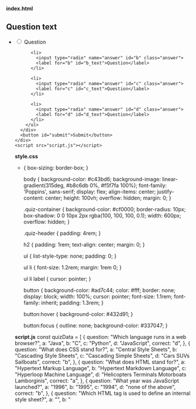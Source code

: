 **index.html**
<!DOCTYPE html>
<html lang="en">
  <head>
    <meta charset="UTF-8" />
    <meta name="viewport" content="width=device-width, initial-scale=1.0" />
    <link rel="stylesheet" href="style.css" />
    <title>Quiz App</title>
  </head>
  <body>
    <div class="quiz-container" id="quiz">
      <div class="quiz-header">
        <h2 id="question">Question text</h2>
        <div id="questionNumber"></div>
        <ul>
          <li>
            <input type="radio" name="answer" id="a" class="answer">
            <label for="a" id="a_text">Question</label>
          </li>

          <li>
            <input type="radio" name="answer" id="b" class="answer">
            <label for="b" id="b_text">Question</label>
          </li>

          <li>
            <input type="radio" name="answer" id="c" class="answer">
            <label for="c" id="c_text">Question</label>
          </li>

          <li>
            <input type="radio" name="answer" id="d" class="answer">
            <label for="d" id="d_text">Question</label>
          </li>
        </ul>
      </div>
      <button id="submit">Submit</button>
    </div>
    <script src="script.js"></script>
  </body>
</html>


**style.css**
* {
    box-sizing: border-box;
  }
  
  body {
    background-color: #c43bd6;
    background-image: linear-gradient(315deg, #b8c6db 0%, #f5f7fa 100%);
    font-family: 'Poppins', sans-serif;
    display: flex;
    align-items: center;
    justify-content: center;
    height: 100vh;
    overflow: hidden;
    margin: 0;
  }
  
  .quiz-container {
    background-color: #cf0000;
    border-radius: 10px;
    box-shadow: 0 0 10px 2px rgba(100, 100, 100, 0.1);
    width: 600px;
    overflow: hidden;
  }
  
  .quiz-header {
    padding: 4rem;
  }
  
  h2 {
    padding: 1rem;
    text-align: center;
    margin: 0;
  }
  
  ul {
    list-style-type: none;
    padding: 0;
  }
  
  ul li {
    font-size: 1.2rem;
    margin: 1rem 0;
  }
  
  ul li label {
    cursor: pointer;
  }
  
  button {
    background-color: #ad7c44;
    color: #fff;
    border: none;
    display: block;
    width: 100%;
    cursor: pointer;
    font-size: 1.1rem;
    font-family: inherit;
    padding: 1.3rem;
  }
  
  button:hover {
    background-color: #432d91;
  }
  
  button:focus {
    outline: none;
    background-color: #337047;
  }
  


**script.js**
const quizData = [
    {
        question: "Which language runs in a web browser?",
        a: "Java",
        b: "C",
        c: "Python",
        d: "JavaScript",
        correct: "d",
    },
    {
        question: "What does CSS stand for?",
        a: "Central Style Sheets",
        b: "Cascading Style Sheets",
        c: "Cascading Simple Sheets",
        d: "Cars SUVs Sailboats",
        correct: "b",
    },
    {
        question: "What does HTML stand for?",
        a: "Hypertext Markup Language",
        b: "Hypertext Markdown Language",
        c: "Hyperloop Machine Language",
        d: "Helicopters Terminals Motorboats Lamborginis",
        correct: "a",
    },
    {
        question: "What year was JavaScript launched?",
        a: "1996",
        b: "1995",
        c: "1994",
        d: "none of the above",
        correct: "b",
    },
    {
        question: "Which HTML tag is used to define an internal style sheet?",
        a: "<css>",
        b: "<style>",
        c: "<script>",
        d: "<link>",
        correct: "b",
    },
    {
        question: "What does the 'id' attribute in HTML represent?",
        a: "It defines a unique identifier for an element",
        b: "It defines the style of an element",
        c: "It defines the class of an element",
        d: "It defines the content of an element",
        correct: "a",
    },
    {
        question: "Which of the following is not a programming language?",
        a: "Java",
        b: "Python",
        c: "HTML",
        d: "C++",
        correct: "c",
    },
  
    {
        question: "Which HTML tag is used to insert an image?",
        a: "<image>",
        b: "<img>",
        c: "<src>",
        d: "<picture>",
        correct: "b",
    },
    {
        question: "Which property is used to change the background color in CSS?",
        a: "bgcolor",
        b: "background-color",
        c: "color",
        d: "bg-color",
        correct: "b",
    },
    {
        question: "Which is the correct JavaScript syntax to print a message to the console?",
        a: "console.print('Hello World');",
        b: "console.log('Hello World');",
        c: "print.console('Hello World');",
        d: "log.console('Hello World');",
        correct: "b",
    }
];

const quiz = document.getElementById('quiz');
const answerEls = document.querySelectorAll('.answer');
const questionEl = document.getElementById('question');
const a_text = document.getElementById('a_text');
const b_text = document.getElementById('b_text');
const c_text = document.getElementById('c_text');
const d_text = document.getElementById('d_text');
const submitBtn = document.getElementById('submit');
let currentQuiz = 0;
let score = 0;
let answerFeedback = [];

loadQuiz();

function loadQuiz() {
    deselectAnswers();
    const currentQuizData = quizData[currentQuiz];
    questionEl.innerText = currentQuizData.question;
    a_text.innerText = currentQuizData.a;
    b_text.innerText = currentQuizData.b;
    c_text.innerText = currentQuizData.c;
    d_text.innerText = currentQuizData.d;
    document.getElementById('questionNumber').innerText = `Question ${currentQuiz + 1}/${quizData.length}`;
}

function deselectAnswers() {
    answerEls.forEach(answerEl => answerEl.checked = false);
}

function getSelected() {
    let answer = undefined;
    answerEls.forEach(answerEl => {
        if(answerEl.checked) {
            answer = answerEl.id;
        }
    });
    return answer;
}

submitBtn.addEventListener('click', () => {
    const answer = getSelected();
    if(answer) {
        const correctAnswer = quizData[currentQuiz].correct;
        if(answer === correctAnswer) {
            score++;
            answerFeedback.push({ question: quizData[currentQuiz].question, correct: true });
        } else {
            answerFeedback.push({ question: quizData[currentQuiz].question, correct: false });
        }

        currentQuiz++;
        if(currentQuiz < quizData.length) {
            loadQuiz();
        } else {
            const percentage = (score / quizData.length) * 100;
            let feedbackHtml = `
                <h2>You answered ${score}/${quizData.length} questions correctly</h2>
                <h3>Percentage: ${percentage.toFixed(2)}%</h3>
                <div><strong>Feedback:</strong></div>
                <ul>
            `;
            answerFeedback.forEach(feedback => {
                feedbackHtml += `
                    <li>${feedback.question}: ${feedback.correct ? "Correct" : "Incorrect"}</li>
                `;
            });

            feedbackHtml += `
                </ul>
                <button onclick="location.reload()">Reload</button>
            `;
            quiz.innerHTML = feedbackHtml;
        }
    }
});



